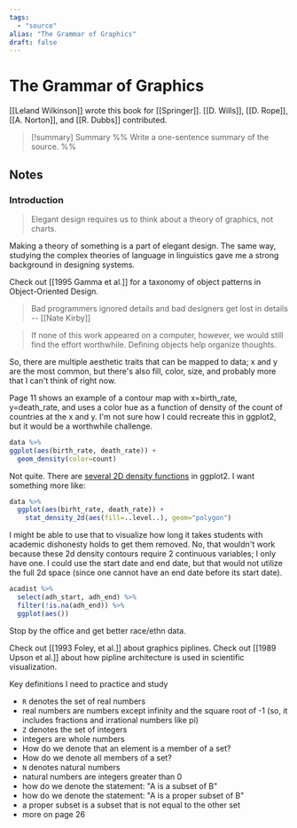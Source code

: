 ```yaml
---
tags:
  - "source"
alias: "The Grammar of Graphics"
draft: false
---
```

# The Grammar of Graphics
[[Leland Wilkinson]] wrote this book for [[Springer]].
[[D. Wills]], [[D. Rope]], [[A. Norton]], and [[R. Dubbs]] contributed.

> [!summary] Summary
> %% Write a one-sentence summary of the source. %%

## Notes
### Introduction
> Elegant design requires us to think about a theory of graphics, not charts.

Making a theory of something is a part of elegant design. The same way, studying the complex theories of language in linguistics gave me a strong background in designing systems.

Check out [[1995 Gamma et al.]] for a taxonomy of object patterns in Object-Oriented Design.

> Bad programmers ignored details and bad designers get lost in details -- [[Nate Kirby]]

> If none of this work appeared on a computer, however, we would still find the effort worthwhile. Defining objects help organize thoughts.

So, there are multiple aesthetic traits that can be mapped to data; x and y are the most common, but there's also fill, color, size, and probably more that I can't think of right now.

Page 11 shows an example of a contour map with x=birth_rate, y=death_rate, and uses a color hue as a function of density of the count of countries at the x and y. I'm not sure how I could recreate this in ggplot2, but it would be a worthwhile challenge.

```r
data %>%
ggplot(aes(birth_rate, death_rate)) +
  geom_density(color=count)
```

Not quite. There are [several 2D density functions](https://r-graph-gallery.com/2d-density-plot-with-ggplot2.html) in ggplot2. I want something more like:

```r
data %>% 
  ggplot(aes(birht_rate, death_rate)) + 
    stat_density_2d(aes(fill=..level..), geom="polygon")
```
I might be able to use that to visualize how long it takes students with academic dishonesty holds to get them removed. No, that wouldn't work because these 2d density contours require 2 continuous variables; I only have one. I could use the start date and end date, but that would not utilize the full 2d space (since one cannot have an end date before its start date).

```r
acadist %>% 
  select(adh_start, adh_end) %>% 
  filter(!is.na(adh_end)) %>% 
  ggplot(aes())
```

Stop by the office and get better race/ethn data.

Check out [[1993 Foley, et al.]] about graphics piplines.
Check out [[1989 Upson et al.]] about how pipline architecture is used in scientific visualization.

Key definitions I need to practice and study
- `R` denotes the set of real numbers
- real numbers are numbers except infinity and the square root of -1 (so, it includes fractions and irrational numbers like pi)
- `Z` denotes the set of integers 
- integers are whole numbers
- How do we denote that an element is a member of a set?
- How do we denote all members of a set?
- `N` denotes natural numbers
- natural numbers are integers greater than 0
- how do we denote the statement: "A is a subset of B"
- how do we denote the statement: "A is a proper subset of B"
- a proper subset is a subset that is not equal to the other set
- more on page 26